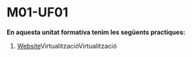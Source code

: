 # M01-UF01
**En aquesta unitat formativa tenim les següents practiques:**
1. <a href="https://htmlpreview.github.io/?https://github.com/Ruben-BT/Portfoli/blob/main/Portfoli/Moduls/MP01-Sistemes_Informàtics/UF01/Pràctica_Virtualització/PrcticaVirtualitzaci.html">Website</a>Virtualització</a>Virtualització
